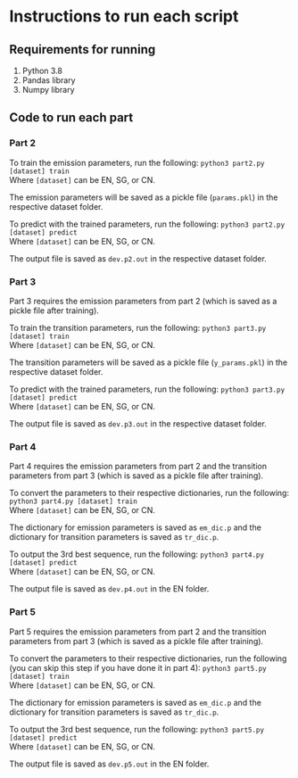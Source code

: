 
# Instructions to run each script

## Requirements for running
1. Python 3.8
2. Pandas library
3. Numpy library

## Code to run each part
### Part 2
To train the emission parameters, run the following:
```python3 part2.py [dataset] train```  
Where `[dataset]` can be EN, SG, or CN.

The emission parameters will be saved as a pickle file (```params.pkl```) in the respective dataset folder.

To predict with the trained parameters, run the following:
```python3 part2.py [dataset] predict```  
Where `[dataset]` can be EN, SG, or CN.

The output file is saved as ```dev.p2.out``` in the respective dataset folder.

### Part 3
Part 3 requires the emission parameters from part 2 (which is saved as a pickle file after training).

To train the transition parameters, run the following:
```python3 part3.py [dataset] train```  
Where `[dataset]` can be EN, SG, or CN.

The transition parameters will be saved as a pickle file (```y_params.pkl```) in the respective dataset folder.

To predict with the trained parameters, run the following:
```python3 part3.py [dataset] predict```  
Where `[dataset]` can be EN, SG, or CN.

The output file is saved as ```dev.p3.out``` in the respective dataset folder.

### Part 4
Part 4 requires the emission parameters from part 2 and the transition parameters from part 3 (which is saved as a pickle file after training).

To convert the parameters to their respective dictionaries, run the following:
```python3 part4.py [dataset] train```  
Where `[dataset]` can be EN, SG, or CN.

The dictionary for emission parameters is saved as ```em_dic.p``` and the dictionary for transition parameters is saved as ```tr_dic.p```.

To output the 3rd best sequence, run the following:
```python3 part4.py [dataset] predict```  
Where `[dataset]` can be EN, SG, or CN.

The output file is saved as ```dev.p4.out``` in the EN folder.


### Part 5
Part 5 requires the emission parameters from part 2 and the transition parameters from part 3 (which is saved as a pickle file after training).

To convert the parameters to their respective dictionaries, run the following (you can skip this step if you have done it in part 4):
```python3 part5.py [dataset] train```  
Where `[dataset]` can be EN, SG, or CN.

The dictionary for emission parameters is saved as ```em_dic.p``` and the dictionary for transition parameters is saved as ```tr_dic.p```.

To output the 3rd best sequence, run the following:
```python3 part5.py [dataset] predict```  
Where `[dataset]` can be EN, SG, or CN.

The output file is saved as ```dev.p5.out``` in the EN folder.
